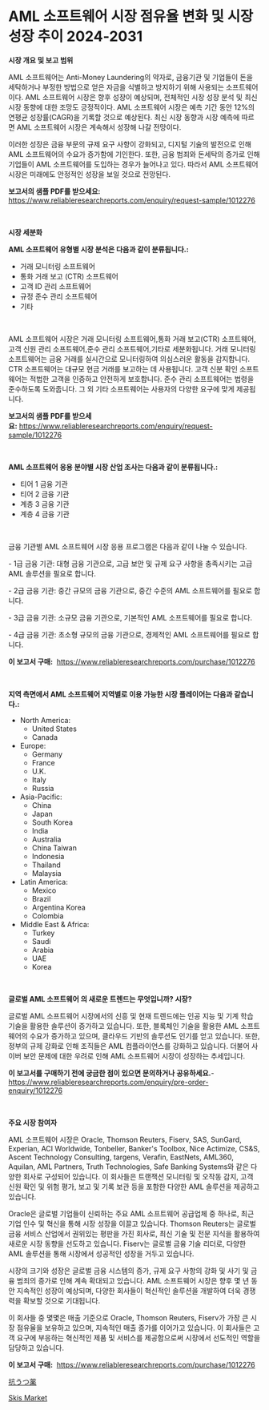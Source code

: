 <p><h1>AML 소프트웨어 시장 점유율 변화 및 시장 성장 추이 2024-2031</h1></p><p><strong>시장 개요 및 보고 범위</strong></p>
<p><p>AML 소프트웨어는 Anti-Money Laundering의 약자로, 금융기관 및 기업들이 돈을 세탁하거나 부정한 방법으로 얻은 자금을 식별하고 방지하기 위해 사용되는 소프트웨어이다. AML 소프트웨어 시장은 향후 성장이 예상되며, 전체적인 시장 성장 분석 및 최신 시장 동향에 대한 조망도 긍정적이다. AML 소프트웨어 시장은 예측 기간 동안 12%의 연평균 성장률(CAGR)을 기록할 것으로 예상된다. 최신 시장 동향과 시장 예측에 따르면 AML 소프트웨어 시장은 계속해서 성장해 나갈 전망이다.</p><p>이러한 성장은 금융 부문의 규제 요구 사항이 강화되고, 디지털 기술의 발전으로 인해 AML 소프트웨어의 수요가 증가함에 기인한다. 또한, 금융 범죄와 돈세탁의 증가로 인해 기업들이 AML 소프트웨어를 도입하는 경우가 늘어나고 있다. 따라서 AML 소프트웨어 시장은 미래에도 안정적인 성장을 보일 것으로 전망된다.</p></p>
<p><strong>보고서의 샘플 PDF를 받으세요:</strong> <a href="https://www.reliableresearchreports.com/enquiry/request-sample/1012276">https://www.reliableresearchreports.com/enquiry/request-sample/1012276</a></p>
<p>&nbsp;</p>
<p><strong>시장 세분화</strong></p>
<p><strong>AML 소프트웨어 유형별 시장 분석은 다음과 같이 분류됩니다.:</strong></p>
<p><ul><li>거래 모니터링 소프트웨어</li><li>통화 거래 보고 (CTR) 소프트웨어</li><li>고객 ID 관리 소프트웨어</li><li>규정 준수 관리 소프트웨어</li><li>기타</li></ul></p>
<p>&nbsp;</p>
<p><p>AML 소프트웨어 시장은 거래 모니터링 소프트웨어,통화 거래 보고(CTR) 소프트웨어,고객 신원 관리 소프트웨어,준수 관리 소프트웨어,기타로 세분화됩니다. 거래 모니터링 소프트웨어는 금융 거래를 실시간으로 모니터링하여 의심스러운 활동을 감지합니다. CTR 소프트웨어는 대규모 현금 거래를 보고하는 데 사용됩니다. 고객 신분 확인 소프트웨어는 적법한 고객을 인증하고 안전하게 보호합니다. 준수 관리 소프트웨어는 법령을 준수하도록 도와줍니다. 그 외 기타 소프트웨어는 사용자의 다양한 요구에 맞게 제공됩니다.</p></p>
<p><strong>보고서의 샘플 PDF를 받으세요:</strong>&nbsp;<a href="https://www.reliableresearchreports.com/enquiry/request-sample/1012276">https://www.reliableresearchreports.com/enquiry/request-sample/1012276</a></p>
<p>&nbsp;</p>
<p><strong> AML 소프트웨어 응용 분야별 시장 산업 조사는 다음과 같이 분류됩니다.:</strong></p>
<p><ul><li>티어 1 금융 기관</li><li>티어 2 금융 기관</li><li>계층 3 금융 기관</li><li>계층 4 금융 기관</li></ul></p>
<p>&nbsp;</p>
<p><p>금융 기관별 AML 소프트웨어 시장 응용 프로그램은 다음과 같이 나눌 수 있습니다.</p><p>- 1급 금융 기관: 대형 금융 기관으로, 고급 보안 및 규제 요구 사항을 충족시키는 고급 AML 솔루션을 필요로 합니다.</p><p>- 2급 금융 기관: 중간 규모의 금융 기관으로, 중간 수준의 AML 소프트웨어를 필요로 합니다.</p><p>- 3급 금융 기관: 소규모 금융 기관으로, 기본적인 AML 소프트웨어를 필요로 합니다.</p><p>- 4급 금융 기관: 초소형 규모의 금융 기관으로, 경제적인 AML 소프트웨어를 필요로 합니다.</p></p>
<p><strong>이 보고서 구매:</strong>&nbsp; <a href="https://www.reliableresearchreports.com/purchase/1012276">https://www.reliableresearchreports.com/purchase/1012276</a></p>
<p>&nbsp;</p>
<p><strong>지역 측면에서 AML 소프트웨어 지역별로 이용 가능한 시장 플레이어는 다음과 같습니다.:</strong></p>
<p><ul>
    <li>
        North America:
        <ul>
            <li>United States</li>
            <li>Canada</li>
        </ul>
    </li>
    <li>
        Europe:
        <ul>
            <li>Germany</li>
            <li>France</li>
            <li>U.K.</li>
            <li>Italy</li>
            <li>Russia</li>
        </ul>
    </li>
    <li>
        Asia-Pacific:
        <ul>
            <li>China</li>
            <li>Japan</li>
            <li>South Korea</li>
            <li>India</li>
            <li>Australia</li>
            <li>China Taiwan</li>
            <li>Indonesia</li>
            <li>Thailand</li>
            <li>Malaysia</li>
        </ul>
    </li>
    <li>
        Latin America:
        <ul>
            <li>Mexico</li>
            <li>Brazil</li>
            <li>Argentina Korea</li>
            <li>Colombia</li>
        </ul>
    </li>
    <li>
        Middle East & Africa:
        <ul>
            <li>Turkey</li>
            <li>Saudi</li>
            <li>Arabia</li>
            <li>UAE</li>
            <li>Korea</li>
        </ul>
    </li>
    </ul></p>
<p>&nbsp;</p>
<p><strong>글로벌 AML 소프트웨어 의 새로운 트렌드는 무엇입니까? 시장?</strong></p>
<p><p>글로벌 AML 소프트웨어 시장에서의 신흥 및 현재 트렌드에는 인공 지능 및 기계 학습 기술을 활용한 솔루션이 증가하고 있습니다. 또한, 블록체인 기술을 활용한 AML 소프트웨어의 수요가 증가하고 있으며, 클라우드 기반의 솔루션도 인기를 얻고 있습니다. 또한, 정부의 규제 강화로 인해 조직들은 AML 컴플라이언스를 강화하고 있습니다. 더불어 사이버 보안 문제에 대한 우려로 인해 AML 소프트웨어 시장이 성장하는 추세입니다.</p></p>
<p><strong>이 보고서를 구매하기 전에 궁금한 점이 있으면 문의하거나 공유하세요.</strong>- <a href="https://www.reliableresearchreports.com/enquiry/pre-order-enquiry/1012276">https://www.reliableresearchreports.com/enquiry/pre-order-enquiry/1012276</a></p>
<p>&nbsp;</p>
<p><strong>주요 시장 참여자</strong></p>
<p><p>AML 소프트웨어 시장은 Oracle, Thomson Reuters, Fiserv, SAS, SunGard, Experian, ACI Worldwide, Tonbeller, Banker's Toolbox, Nice Actimize, CS&S, Ascent Technology Consulting, targens, Verafin, EastNets, AML360, Aquilan, AML Partners, Truth Technologies, Safe Banking Systems와 같은 다양한 회사로 구성되어 있습니다. 이 회사들은 트랜잭션 모니터링 및 오작동 감지, 고객 신원 확인 및 위험 평가, 보고 및 기록 보관 등을 포함한 다양한 AML 솔루션을 제공하고 있습니다. </p><p>Oracle은 글로벌 기업들이 신뢰하는 주요 AML 소프트웨어 공급업체 중 하나로, 최근 기업 인수 및 혁신을 통해 시장 성장을 이끌고 있습니다. Thomson Reuters는 글로벌 금융 서비스 산업에서 권위있는 평판을 가진 회사로, 최신 기술 및 전문 지식을 활용하여 새로운 시장 동향을 선도하고 있습니다. Fiserv는 글로벌 금융 기술 리더로, 다양한 AML 솔루션을 통해 시장에서 성공적인 성장을 거두고 있습니다.</p><p>시장의 크기와 성장은 글로벌 금융 시스템의 증가, 규제 요구 사항의 강화 및 사기 및 금융 범죄의 증가로 인해 계속 확대되고 있습니다. AML 소프트웨어 시장은 향후 몇 년 동안 지속적인 성장이 예상되며, 다양한 회사들이 혁신적인 솔루션을 개발하여 더욱 경쟁력을 확보할 것으로 기대됩니다.</p><p>이 회사들 중 몇몇은 매출 기준으로 Oracle, Thomson Reuters, Fiserv가 가장 큰 시장 점유율을 보유하고 있으며, 지속적인 매출 증가를 이어가고 있습니다. 이 회사들은 고객 요구에 부응하는 혁신적인 제품 및 서비스를 제공함으로써 시장에서 선도적인 역할을 담당하고 있습니다.</p></p>
<p><strong>이 보고서 구매:</strong>&nbsp;&nbsp;<a href="https://www.reliableresearchreports.com/purchase/1012276">https://www.reliableresearchreports.com/purchase/1012276</a></p>
<p><p><a href="https://github.com/oqoeusbvpadwjs08/Market-Research-Report-List-1/blob/main/27717896887.md">抗うつ薬</a></p><p><a href="https://github.com/RichRobinson5/Market-Research-Report-List-4/blob/main/skis-market.md">Skis Market</a></p></p>
